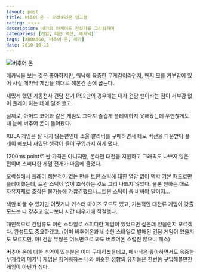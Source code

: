 ```yaml
---
layout: post
title: 버추어 온 - 오라토리온 탱그램
rating: ⭐️⭐️⭐️⭐️
description: 세가의 아케이드 전성기를 그리워하며
categories: [게임, 대전 액션, 메카닉]
tags: [XBOX360, 버추어 온, 세가]
date: 2010-10-11
---
```


![버추어 온](../../review/img/2010/virtua_on_ot.jpg)

메카닉을 보는 것은 좋아하지만, 워낙에 육중한 무게감이라던지, 왠지 모를 거부감이 있어 사실 메카닉 게임을 제대로 해본건 손에 꼽는다.  

재밌게 했던 기동전사 건담 전기 PS2판의 경우에는 내가 건담 팬이라는 점이 거부감 없이 플레이 하는 데에 일조 했고.

실제로, 아머드 코어와 같은 게임도 그다지 즐겁게 플레이하지 못해왔는데 우연찮게도 내 눈에 버추어 온이 들어왔다.

XBLA 게임은 잘 사지 않는편인데 소울 칼리버를 구매하면서 데모 버전을 다운받아 플레이 해보니 재밌단 생각이 들어 구입까지 하게 됐다.

1200ms point로 싼 가격은 아니지만, 온라인 대전을 지원하고 그래픽도 나쁘지 않은 편이며 스피디한 게임 전개가 마음에 들었다.

오락실에서 플레이 해본적이 없는 만큼 트윈 스틱에 대한 열망 없이 엑박 기본 패드로만 플레이했는데, 트윈 스틱이 없이 조작하는 것도 그리 나쁘지 않았다. 물론 원하는 대로 자유자재로 조작은 불가능에 가깝긴했으나...트윈 스틱이 좀 비싸야 말이지...

색만 바꿀 수 있지만 어쨋거나 커스터 마이즈 모드도 있고, 기본적인 대전류 게임이 갖출 모드는 다 갖추고 있다보니 시간 때우기에 적절했다.

개인적으로 건담류도 이런 스타일로 스피디한 게임이 있었으면 싶은데 있을런지 모르겠다. 완성도도 중요하겠고. (이미 버추어온과 비슷한 스타일로 발매된 건담 게임이 있을지도 모르지만. 아! 건담 무쌍은 어느면으로 봐도 버추어온 스럽진 않으니 패스) 

버추어 온에 대한 추억이 있는분은 이미 구매하셨을테고, 메카닉은 좋아하면서도 육중한 무게감의 메카닉 게임은 힘겨워하는 나와 비슷한 성향의 유저들은 한번쯤 구입해볼만한 게임이 아닌가 싶다.